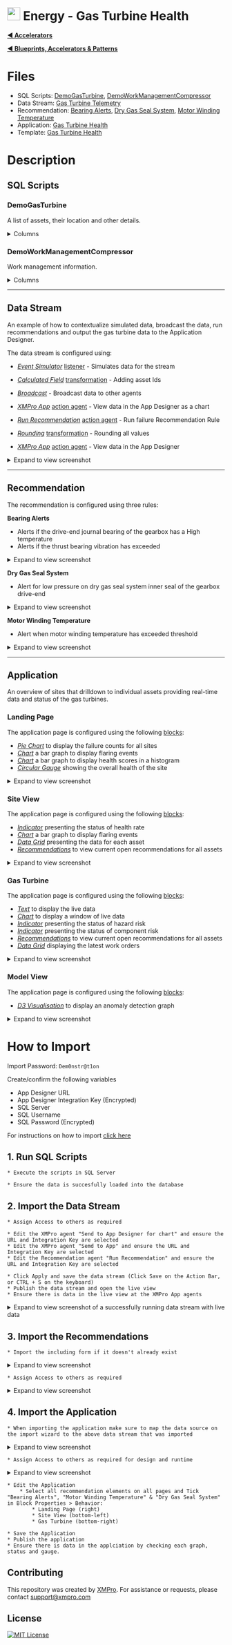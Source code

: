 <style>
.todo {
  background-color: rgba(255, 0, 0, 0.25);
  border-radius: 10px;
  padding: 10px;
}
</style>


# <img alternative="XMPro Logo X" width="30px" src="https://xmks.s3.amazonaws.com/2020/X-Blue.png#gh-light-mode-only"> Energy - Gas Turbine Health 

[**◄ Accelerators**](https://github.com/XMPro/Blueprints-Accelerators-Patterns/tree/master/Accelerators)

[**◄ Blueprints, Accelerators & Patterns**](https://github.com/XMPro/Blueprints-Accelerators-Patterns)

# Files

* SQL Scripts: <a href="https://github.com/XMPro/Blueprints-Accelerators-Patterns/blob/master/Accelerators/Energy%20-%20Gas%20Turbine%20Health/SQL%20Scripts/DemoGasTurbine.sql" target="_blank">DemoGasTurbine</a>, <a href="https://github.com/XMPro/Blueprints-Accelerators-Patterns/blob/master/Accelerators/Energy%20-%20Gas%20Turbine%20Health/SQL%20Scripts/DemoWorkManagementCompressor.sql" target="_blank">DemoWorkManagementCompressor</a>
* Data Stream: <a href="https://github.com/XMPro/Blueprints-Accelerators-Patterns/blob/master/Accelerators/Energy%20-%20Gas%20Turbine%20Health/Data%20Stream/Gas%20Turbine%20Telemetry.xuc" target="_blank">Gas Turbine Telemetry</a>
* Recommendation: <a href="https://github.com/XMPro/Blueprints-Accelerators-Patterns/blob/master/Accelerators/Energy%20-%20Gas%20Turbine%20Health/Recommendation/Bearing%20Alerts.xr" target="_blank">Bearing Alerts</a>, <a href="https://github.com/XMPro/Blueprints-Accelerators-Patterns/blob/master/Accelerators/Energy%20-%20Gas%20Turbine%20Health/Recommendation/Dry%20Gas%20Seal%20System.xr" target="_blank">Dry Gas Seal System</a>, <a href="https://github.com/XMPro/Blueprints-Accelerators-Patterns/blob/master/Accelerators/Energy%20-%20Gas%20Turbine%20Health/Recommendation/Motor%20Winding%20Temperature.xr" target="_blank">Motor Winding Temperature</a>
* Application: <a href="https://github.com/XMPro/Blueprints-Accelerators-Patterns/blob/master/Accelerators/Energy%20-%20Gas%20Turbine%20Health/Application/Gas%20Turbine%20Health.xapp" target="_blank">Gas Turbine Health</a>
* Template: <a href="https://github.com/XMPro/Blueprints-Accelerators-Patterns/blob/master/Accelerators/Energy%20-%20Gas%20Turbine%20Health/Template/Gas%20Turbine%20Health.xtml" target="_blank">Gas Turbine Health</a>


# Description

## SQL Scripts


### DemoGasTurbine

A list of assets, their location and other details.


<!--  <div class="todo">
<p>TODO</p>
</div>-->

<details>
<summary>Columns</summary>

```
[ID]
,[AssetId]
,[HealthScore]
,[OpenWO]
,[LastMaintained]
```
</details>

### DemoWorkManagementCompressor

Work management information.


<details>
<summary>Columns</summary>

```
[ID]
,[AssetNo]
,[WRNo]
,[WONo]
,[Title]
,[WOStatus]
,[Date]
```
</details>

<!-- blank line -->
----
<!-- blank line -->


## Data Stream

An example of how to contextualize simulated data, broadcast the data, run recommendations and output the gas turbine data to the Application Designer.

The data stream is configured using: 

* <a href="https://xmpro.gitbook.io/event-simulator/" target="_blank"><i>Event Simulator</i></a> <a href="https://documentation.xmpro.com/concepts/agent#listeners" target="_blank">listener</a> - Simulates data for the stream

* <a href="https://xmpro.gitbook.io/calculated-field/" target="_blank"><i>Calculated Field</i></a> <a href="https://documentation.xmpro.com/concepts/agent#transformations" target="_blank">transformation</a> - Adding asset Ids

* <a href="https://xmpro.gitbook.io/broadcast/" target="_blank"><i>Broadcast</i></a> - Broadcast data to other agents

* <a href="https://xmpro.gitbook.io/xmpro-app/" target="_blank"><i>XMPro App</i></a> <a href="https://documentation.xmpro.com/concepts/agent#action-agents" target="_blank">action agent</a> - View data in the App Designer as a chart

* <a href="https://xmpro.gitbook.io/run-recommendation/" target="_blank"><i>Run Recommendation</i></a> <a href="https://documentation.xmpro.com/concepts/agent#action-agents" target="_blank">action agent</a> - Run failure Recommendation Rule

* <a href="https://xmpro.gitbook.io/rounding/" target="_blank"><i>Rounding</i></a> <a href="https://documentation.xmpro.com/concepts/agent#transformations" target="_blank">transformation</a> - Rounding all values

* <a href="https://xmpro.gitbook.io/xmpro-app/" target="_blank"><i>XMPro App</i></a> <a href="https://documentation.xmpro.com/concepts/agent#action-agents" target="_blank">action agent</a> - View data in the App Designer

<details>
  <summary markdown="span">Expand to view screenshot</summary>

![Configured Data Stream](Images/DataStream.png)
</details>

<!-- blank line -->
----
<!-- blank line -->


## Recommendation

The recommendation is configured using three rules: 

**Bearing Alerts**
+ Alerts if the drive-end journal bearing of the gearbox has a High temperature
+ Alerts if the thrust bearing vibration has exceeded

<details>
<summary markdown="span">Expand to view screenshot</summary>

![Reccommendation_01_a](Images/Recommendation_01_a.png)
![Reccommendation_01_b](Images/Recommendation_01_b.png)
</details>


**Dry Gas Seal System**
+ Alert for low pressure on dry gas seal system inner seal of the gearbox drive-end


<details>
<summary markdown="span">Expand to view screenshot</summary>

![Reccommendation_02](Images/Recommendation_02.png)
</details>


**Motor Winding Temperature**
+ Alert when motor winding temperature has exceeded threshold


<details>
<summary markdown="span">Expand to view screenshot</summary>

![Reccommendation_03](Images/Recommendation_03.png)
</details>


<!-- blank line -->
----
<!-- blank line -->


## Application
An overview of sites that drilldown to individual assets providing real-time data and status of the gas turbines.


### Landing Page
The application page is configured using the following <a href="https://documentation.xmpro.com/concepts/application/block" target="_blank">blocks</a>:

* <a href="https://documentation.xmpro.com/blocks-toolbox/visualizations/pie-chart" target="_blank"><i>Pie Chart</i></a> to display the failure counts for all sites
* <a href="https://documentation.xmpro.com/blocks-toolbox/visualizations/chart" target="_blank"><i>Chart</i></a> a bar graph to display flaring events
* <a href="https://documentation.xmpro.com/blocks-toolbox/visualizations/chart" target="_blank"><i>Chart</i></a> a bar graph to display health scores in a histogram
* <a href="https://documentation.xmpro.com/blocks-toolbox/visualizations/circular-gauge"><i>Circular Gauge</i></a> showing the overall health of the site

<details>
	<summary markdown="span">Expand to view screenshot</summary>

![Application_01](Images/Application_01.png)
</details>


### Site View
The application page is configured using the following <a href="https://documentation.xmpro.com/concepts/application/block" target="_blank">blocks</a>:

* <a href="https://documentation.xmpro.com/blocks-toolbox/basic/indicator" target="_blank"><i>Indicator</i></a> presenting the status of health rate
* <a href="https://documentation.xmpro.com/blocks-toolbox/visualizations/chart" target="_blank"><i>Chart</i></a> a bar graph to display flaring events
* <a href="https://documentation.xmpro.com/blocks-toolbox/basic/data-grid" target="_blank"><i>Data Grid</i></a> presenting the data for each asset
* <a href="https://documentation.xmpro.com/blocks-toolbox/recommendations/recommendations" target="_blank"><i>Recommendations</i></a> to view current open recommendations for all assets

<details>
<summary markdown="span">Expand to view screenshot</summary>

![Application_02](Images/Application_02.png)
</details>


### Gas Turbine
The application page is configured using the following <a href="https://documentation.xmpro.com/concepts/application/block" target="_blank">blocks</a>:

* <a href="https://documentation.xmpro.com/blocks-toolbox/basic/text" target="_blank"><i>Text</i></a> to display the live data
* <a href="https://documentation.xmpro.com/blocks-toolbox/visualizations/chart" target="_blank"><i>Chart</i></a> to display a window of live data
* <a href="https://documentation.xmpro.com/blocks-toolbox/basic/indicator" target="_blank"><i>Indicator</i></a> presenting the status of hazard risk
* <a href="https://documentation.xmpro.com/blocks-toolbox/basic/indicator" target="_blank"><i>Indicator</i></a> presenting the status of component risk
* <a href="https://documentation.xmpro.com/blocks-toolbox/recommendations/recommendations" target="_blank"><i>Recommendations</i></a> to view current open recommendations for all assets
* <a href="https://documentation.xmpro.com/blocks-toolbox/basic/data-grid" target="_blank"><i>Data Grid</i></a> displaying the latest work orders


<details>
<summary markdown="span">Expand to view screenshot</summary>

![Application_03](Images/Application_03.png)
</details>


### Model View
The application page is configured using the following <a href="https://documentation.xmpro.com/concepts/application/block" target="_blank">blocks</a>:

* <a href="https://documentation.xmpro.com/blocks-toolbox/visualizations/d3-visualization" target="_blank"><i>D3 Visualisation</i></a> to display an anomaly detection graph

<details>
<summary markdown="span">Expand to view screenshot</summary>

![Application_04](Images/Application_04.png)
</details>












# How to Import
Import Password: `Dem0nstr@t1on`

Create/confirm the following variables
  * App Designer URL
  * App Designer Integration Key (Encrypted)
  * SQL Server
  * SQL Username
  * SQL Password (Encrypted)

For instructions on how to import <a href="https://documentation.xmpro.com/how-tos/import-export-and-clone#importing">click here</a>


## 1. Run SQL Scripts

	* Execute the scripts in SQL Server
  
	* Ensure the data is succesfully loaded into the database


## 2. Import the Data Stream

    * Assign Access to others as required
	
	* Edit the XMPro agent "Send to App Designer for chart" and ensure the URL and Integration Key are selected
	* Edit the XMPro agent "Semd to App" and ensure the URL and Integration Key are selected
	* Edit the Recommendation agent "Run Recommendation" and ensure the URL and Integration Key are selected

	* Click Apply and save the data stream (Click Save on the Action Bar, or CTRL + S on the keyboard)
	* Publish the data stream and open the live view
	* Ensure there is data in the live view at the XMPro App agents

<details>
  <summary markdown="span">Expand to view screenshot of a successfully running data stream with live data</summary>

![Running Data Stream](Images/DataStream_Running.png) 
</details>


## 3. Import the Recommendations

    * Import the including form if it doesn't already exist

<details>
  <summary markdown="span">Expand to view screenshot</summary>

![Recommendation Import](Images/Recommendation_Import.png) 

</details>

    * Assign Access to others as required

<details>
  <summary markdown="span">Expand to view screenshot</summary>

![Recommendation Access](Images/Recommendation_Access.png) 

</details>

## 4. Import the Application

	* When importing the application make sure to map the data source on the import wizard to the above data stream that was imported

<details>
  <summary markdown="span">Expand to view screenshot</summary>

![Application Import](Images/Application_Import.png) 
</details>

    * Assign Access to others as required for design and runtime

<details>
  <summary markdown="span">Expand to view screenshot</summary>

![Application Access](Images/Application_Access.png) 
</details>

	* Edit the Application
    	* Select all recommendation elements on all pages and Tick "Bearing Alerts", "Motor Winding Temperature" & "Dry Gas Seal System" in Block Properties > Behavior:
        	* Landing Page (right)
        	* Site View (bottom-left)
        	* Gas Turbine (bottom-right)

	* Save the Application
	* Publish the application
	* Ensure there is data in the applciation by checking each graph, status and gauge.


## Contributing
This repository was created by <a href="https://xmpro.com/">XMPro</a>. For assistance or requests, please contact <a href="mailto:support@xmpro.com">support@xmpro.com</a>

## License
[![MIT License](https://img.shields.io/badge/License-MIT-green.svg)](https://choosealicense.com/licenses/mit/)